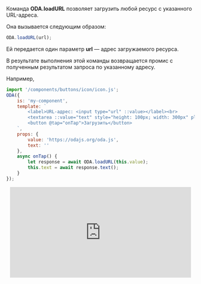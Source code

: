 Команда **ODA.loadURL** позволяет загрузить любой ресурс c указанного URL-адреса.

Она вызывается следующим образом:

```javascript
ODA.loadURL(url);
```

Ей передается один параметр **url** — адрес загружаемого ресурса.

В результате выполнения этой команды возвращается промис с полученным результатом запроса по указанному адресу.

Например,

```javascript run_line_edit_loadoda_[my-component.js]_h=100_
import '/components/buttons/icon/icon.js';
ODA({
    is: 'my-component',
    template: `
        <label>URL-адрес: <input type="url" ::value></label><br>
        <textarea ::value="text" style="height: 100px; width: 300px" placeholder="Результат запроса"></textarea><br>
        <button @tap="onTap">Загрузить</button>
    `,
    props: {
        value: 'https://odajs.org/oda.js',
        text: ''
    },
    async onTap() {
        let response = await ODA.loadURL(this.value);
        this.text = await response.text();
    }
});
```

<div style="position:relative;padding-bottom:48%; margin:10px">
    <iframe src="https://www.youtube.com/embed/8dyq6X9Bh_M?start=0" frameborder="0" allow="accelerometer; autoplay; encrypted-media; gyroscope; picture-in-picture" allowfullscreen
    	style="position:absolute;width:100%;height:100%;"></iframe>
</div>

